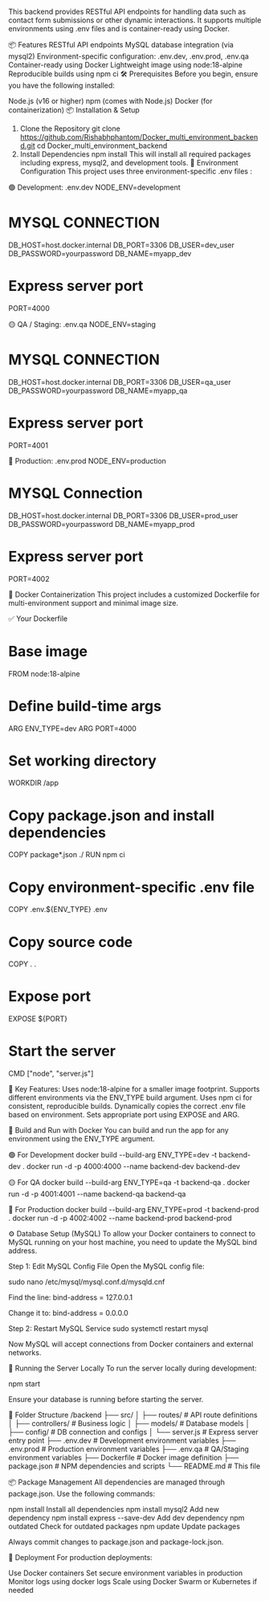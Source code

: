 This backend provides RESTful API endpoints for handling data such as contact form submissions or other dynamic interactions. It supports multiple environments using .env files and is container-ready using Docker.

📦 Features
RESTful API endpoints
MySQL database integration (via mysql2)
Environment-specific configuration: .env.dev, .env.prod, .env.qa
Container-ready using Docker
Lightweight image using node:18-alpine
Reproducible builds using npm ci
🛠️ Prerequisites
Before you begin, ensure you have the following installed:

Node.js (v16 or higher)
npm (comes with Node.js)
Docker (for containerization)
📦 Installation & Setup
1. Clone the Repository
  git clone https://github.com/Rishabhphantom/Docker_multi_environment_backend.git
  cd Docker_multi_environment_backend
2. Install Dependencies
   npm install
   This will install all required packages including express, mysql2, and development tools.
🧪 Environment Configuration
This project uses three environment-specific .env files :

🟢 Development: .env.dev
NODE_ENV=development
# MYSQL CONNECTION
DB_HOST=host.docker.internal
DB_PORT=3306
DB_USER=dev_user
DB_PASSWORD=yourpassword
DB_NAME=myapp_dev
# Express server port
PORT=4000

🟡 QA / Staging: .env.qa
NODE_ENV=staging
# MYSQL CONNECTION
DB_HOST=host.docker.internal
DB_PORT=3306
DB_USER=qa_user
DB_PASSWORD=yourpassword
DB_NAME=myapp_qa
# Express server port
PORT=4001

🔵 Production: .env.prod
NODE_ENV=production
# MYSQL Connection
DB_HOST=host.docker.internal
DB_PORT=3306
DB_USER=prod_user
DB_PASSWORD=yourpassword
DB_NAME=myapp_prod
# Express server port
PORT=4002

🐳 Docker Containerization
This project includes a customized Dockerfile for multi-environment support and minimal image size.

✅ Your Dockerfile
# Base image
FROM node:18-alpine

# Define build-time args
ARG ENV_TYPE=dev
ARG PORT=4000

# Set working directory
WORKDIR /app

# Copy package.json and install dependencies
COPY package*.json ./
RUN npm ci

# Copy environment-specific .env file
COPY .env.${ENV_TYPE} .env

# Copy source code
COPY . .

# Expose port
EXPOSE ${PORT}

# Start the server
CMD ["node", "server.js"]

📌 Key Features:
Uses node:18-alpine for a smaller image footprint.
Supports different environments via the ENV_TYPE build argument.
Uses npm ci for consistent, reproducible builds.
Dynamically copies the correct .env file based on environment.
Sets appropriate port using EXPOSE and ARG.

🧩 Build and Run with Docker
You can build and run the app for any environment using the ENV_TYPE argument.

🟢 For Development
docker build --build-arg ENV_TYPE=dev -t backend-dev .
docker run -d -p 4000:4000 --name backend-dev backend-dev

🟡 For QA
docker build --build-arg ENV_TYPE=qa -t backend-qa .
docker run -d -p 4001:4001 --name backend-qa backend-qa

🔵 For Production
docker build --build-arg ENV_TYPE=prod -t backend-prod .
docker run -d -p 4002:4002 --name backend-prod backend-prod

⚙️ Database Setup (MySQL)
To allow your Docker containers to connect to MySQL running on your host machine, you need to update the MySQL bind address.

Step 1: Edit MySQL Config File
Open the MySQL config file:

sudo nano /etc/mysql/mysql.conf.d/mysqld.cnf

Find the line:
bind-address = 127.0.0.1

Change it to:
bind-address = 0.0.0.0

Step 2: Restart MySQL Service
sudo systemctl restart mysql

Now MySQL will accept connections from Docker containers and external networks.

🧪 Running the Server Locally
To run the server locally during development:

npm start

Ensure your database is running before starting the server.

📁 Folder Structure
/backend
├── src/
│   ├── routes/         # API route definitions
│   ├── controllers/    # Business logic
│   ├── models/         # Database models
│   ├── config/         # DB connection and configs
│   └── server.js       # Express server entry point
├── .env.dev            # Development environment variables
├── .env.prod           # Production environment variables
├── .env.qa             # QA/Staging environment variables
├── Dockerfile          # Docker image definition
├── package.json        # NPM dependencies and scripts
└── README.md           # This file

📦 Package Management
All dependencies are managed through package.json. Use the following commands:

npm install
Install all dependencies
npm install mysql2
Add new dependency
npm install express --save-dev
Add dev dependency
npm outdated
Check for outdated packages
npm update
Update packages

Always commit changes to package.json and package-lock.json.

🚀 Deployment
For production deployments:

Use Docker containers
Set secure environment variables in production
Monitor logs using docker logs <container-name>
Scale using Docker Swarm or Kubernetes if needed









